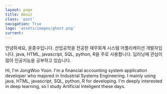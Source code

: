 ```yaml
---
layout: page
title: About
class: 'post'
navigation: True
logo: 'assets/images/ghost.png'
current: 
---
```


안녕하세요, 윤종우입니다.
산업공학을 전공한 재무회계 시스템 어플리케이션 개발자입니다. java, HTML, javascript, SQL, python, R을 주로 사용합니다.
딥러닝에 관심이 많아 인공지능을 공부하고 있습니다.  

Hi, I'm JongWoo Yoon.
I'm a financial accounting system application developer who majored in Industrial Systems Engineering.
I mainly using  java, HTML, javascript, SQL, python, R for developing.
I'm deeply interested in deep learning, so I study Artificial Inteligent these days.
